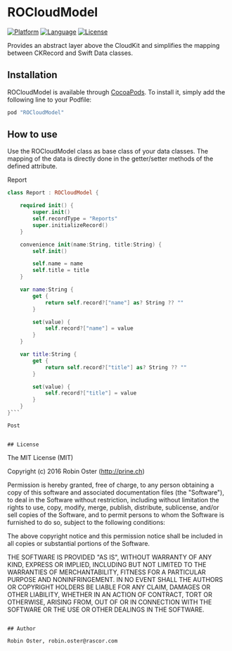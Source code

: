 # ROCloudModel
[![Platform](http://img.shields.io/badge/platform-ios-blue.svg?style=flat
             )](https://developer.apple.com/iphone/index.action)
[![Language](http://img.shields.io/badge/language-swift-brightgreen.svg?style=flat
             )](https://developer.apple.com/swift)
[![License](http://img.shields.io/badge/license-MIT-lightgrey.svg?style=flat
            )](http://mit-license.org)

Provides an abstract layer above the CloudKit and simplifies the mapping between CKRecord and Swift Data classes.

## Installation

ROCloudModel is available through [CocoaPods](http://cocoapods.org). To install
it, simply add the following line to your Podfile:

```ruby
pod "ROCloudModel"
```

## How to use
Use the ROCloudModel class as base class of your data classes. The mapping of the data is directly done in the getter/setter methods of the defined attribute.

Report
```Swift
class Report : ROCloudModel {

    required init() {
        super.init()
        self.recordType = "Reports"
        super.initializeRecord()
    }

    convenience init(name:String, title:String) {
        self.init()

        self.name = name
        self.title = title
    }

    var name:String {
        get {
            return self.record?["name"] as? String ?? ""
        }

        set(value) {
            self.record?["name"] = value
        }
    }

    var title:String {
        get {
            return self.record?["title"] as? String ?? ""
        }

        set(value) {
            self.record?["title"] = value
        }
    }
}```

Post
```

```

## License

```
The MIT License (MIT)

Copyright (c) 2016 Robin Oster (http://prine.ch)

Permission is hereby granted, free of charge, to any person obtaining a copy of
this software and associated documentation files (the "Software"), to deal in
the Software without restriction, including without limitation the rights to
use, copy, modify, merge, publish, distribute, sublicense, and/or sell copies of
the Software, and to permit persons to whom the Software is furnished to do so,
subject to the following conditions:

The above copyright notice and this permission notice shall be included in all
copies or substantial portions of the Software.

THE SOFTWARE IS PROVIDED "AS IS", WITHOUT WARRANTY OF ANY KIND, EXPRESS OR
IMPLIED, INCLUDING BUT NOT LIMITED TO THE WARRANTIES OF MERCHANTABILITY, FITNESS
FOR A PARTICULAR PURPOSE AND NONINFRINGEMENT. IN NO EVENT SHALL THE AUTHORS OR
COPYRIGHT HOLDERS BE LIABLE FOR ANY CLAIM, DAMAGES OR OTHER LIABILITY, WHETHER
IN AN ACTION OF CONTRACT, TORT OR OTHERWISE, ARISING FROM, OUT OF OR IN
CONNECTION WITH THE SOFTWARE OR THE USE OR OTHER DEALINGS IN THE SOFTWARE.
```

## Author

Robin Oster, robin.oster@rascor.com

